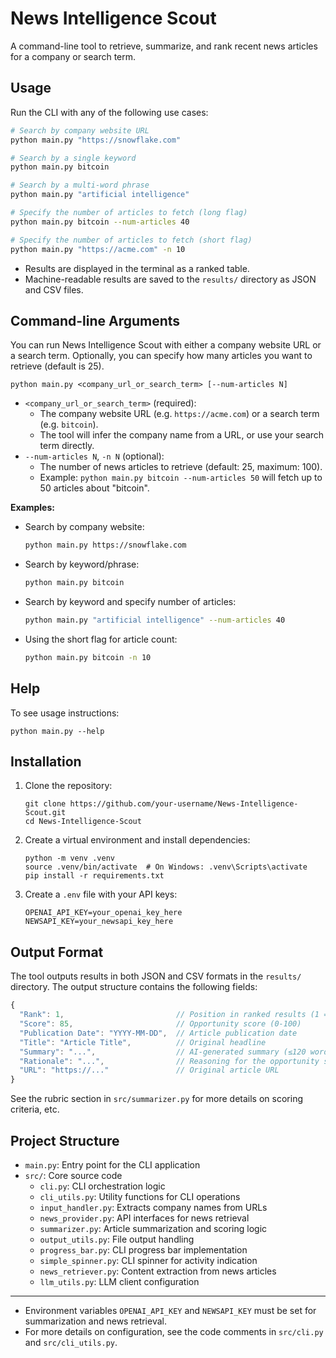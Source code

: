 # News Intelligence Scout

A command-line tool to retrieve, summarize, and rank recent news articles for a company or search term.

## Usage

Run the CLI with any of the following use cases:

```sh
# Search by company website URL
python main.py "https://snowflake.com"

# Search by a single keyword
python main.py bitcoin

# Search by a multi-word phrase
python main.py "artificial intelligence"

# Specify the number of articles to fetch (long flag)
python main.py bitcoin --num-articles 40

# Specify the number of articles to fetch (short flag)
python main.py "https://acme.com" -n 10
```

- Results are displayed in the terminal as a ranked table.
- Machine-readable results are saved to the `results/` directory as JSON and CSV files.

## Command-line Arguments

You can run News Intelligence Scout with either a company website URL or a search term. Optionally, you can specify how many articles you want to retrieve (default is 25).

```
python main.py <company_url_or_search_term> [--num-articles N]
```

- `<company_url_or_search_term>` (required):
    - The company website URL (e.g. `https://acme.com`) or a search term (e.g. `bitcoin`).
    - The tool will infer the company name from a URL, or use your search term directly.
- `--num-articles N`, `-n N` (optional):
    - The number of news articles to retrieve (default: 25, maximum: 100).
    - Example: `python main.py bitcoin --num-articles 50` will fetch up to 50 articles about "bitcoin".

**Examples:**

- Search by company website:
  ```sh
  python main.py https://snowflake.com
  ```
- Search by keyword/phrase:
  ```sh
  python main.py bitcoin
  ```
- Search by keyword and specify number of articles:
  ```sh
  python main.py "artificial intelligence" --num-articles 40
  ```
- Using the short flag for article count:
  ```sh
  python main.py bitcoin -n 10
  ```

## Help

To see usage instructions:

```
python main.py --help
```

## Installation

1. Clone the repository:
   ```
   git clone https://github.com/your-username/News-Intelligence-Scout.git
   cd News-Intelligence-Scout
   ```

2. Create a virtual environment and install dependencies:
   ```
   python -m venv .venv
   source .venv/bin/activate  # On Windows: .venv\Scripts\activate
   pip install -r requirements.txt
   ```

3. Create a `.env` file with your API keys:
   ```
   OPENAI_API_KEY=your_openai_key_here
   NEWSAPI_KEY=your_newsapi_key_here
   ```

## Output Format

The tool outputs results in both JSON and CSV formats in the `results/` directory. The output structure contains the following fields:

```javascript
{
  "Rank": 1,                         // Position in ranked results (1 = highest score)
  "Score": 85,                       // Opportunity score (0-100)
  "Publication Date": "YYYY-MM-DD",  // Article publication date
  "Title": "Article Title",          // Original headline
  "Summary": "...",                  // AI-generated summary (≤120 words)
  "Rationale": "...",                // Reasoning for the opportunity score
  "URL": "https://..."               // Original article URL
}
```

See the rubric section in `src/summarizer.py` for more details on scoring criteria, etc.

## Project Structure

- `main.py`: Entry point for the CLI application
- `src/`: Core source code
  - `cli.py`: CLI orchestration logic
  - `cli_utils.py`: Utility functions for CLI operations
  - `input_handler.py`: Extracts company names from URLs
  - `news_provider.py`: API interfaces for news retrieval
  - `summarizer.py`: Article summarization and scoring logic
  - `output_utils.py`: File output handling
  - `progress_bar.py`: CLI progress bar implementation
  - `simple_spinner.py`: CLI spinner for activity indication
  - `news_retriever.py`: Content extraction from news articles
  - `llm_utils.py`: LLM client configuration

---

- Environment variables `OPENAI_API_KEY` and `NEWSAPI_KEY` must be set for summarization and news retrieval.
- For more details on configuration, see the code comments in `src/cli.py` and `src/cli_utils.py`.
